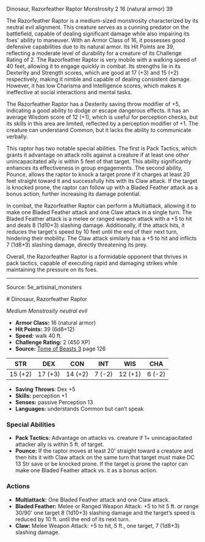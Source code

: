 <MonsterName/>Dinosaur, Razorfeather Raptor</MonsterName>
<CreatureType/>Monstrosity</CreatureType>
<CR/>2</CR>
<AC/>16 (natural armor)</AC>
<HP/>39</HP>
<summary>The Razorfeather Raptor is a medium-sized monstrosity characterized by its neutral evil alignment. This creature serves as a cunning predator on the battlefield, capable of dealing significant damage while also impairing its foes' ability to maneuver. With an Armor Class of 16, it possesses good defensive capabilities due to its natural armor. Its Hit Points are 39, reflecting a moderate level of durability for a creature of its Challenge Rating of 2. The Razorfeather Raptor is very mobile with a walking speed of 40 feet, allowing it to engage quickly in combat. Its strengths lie in its Dexterity and Strength scores, which are good at 17 (+3) and 15 (+2) respectively, making it nimble and capable of dealing consistent damage. However, it has low Charisma and Intelligence scores, which makes it ineffective at social interactions and mental tasks.</summary>

<detail>

The Razorfeather Raptor has a Dexterity saving throw modifier of +5, indicating a good ability to dodge or escape dangerous effects. It has an average Wisdom score of 12 (+1), which is useful for perception checks, but its skills in this area are limited, reflected by a perception modifier of +1. The creature can understand Common, but it lacks the ability to communicate verbally.

This raptor has two notable special abilities. The first is Pack Tactics, which grants it advantage on attack rolls against a creature if at least one other unincapacitated ally is within 5 feet of that target. This ability significantly enhances its effectiveness in group engagements. The second ability, Pounce, allows the raptor to knock a target prone if it charges at least 20 feet straight toward it and successfully hits with its Claw attack. If the target is knocked prone, the raptor can follow up with a Bladed Feather attack as a bonus action, further increasing its damage potential.

In combat, the Razorfeather Raptor can perform a Multiattack, allowing it to make one Bladed Feather attack and one Claw attack in a single turn. The Bladed Feather attack is a melee or ranged weapon attack with a +5 to hit and deals 8 (1d10+3) slashing damage. Additionally, if the attack hits, it reduces the target's speed by 10 feet until the end of their next turn, hindering their mobility. The Claw attack similarly has a +5 to hit and inflicts 7 (1d8+3) slashing damage, directly threatening its prey.

Overall, the Razorfeather Raptor is a formidable opponent that thrives in pack tactics, capable of executing rapid and damaging strikes while maintaining the pressure on its foes.</detail>



---

Source: 5e_artisinal_monsters

<statblock>
# Dinosaur, Razorfeather Raptor

*Medium* *Monstrosity* *neutral evil*

- **Armor Class:** 16 (natural armor)
- **Hit Points:** 39 (6d8+12)
- **Speed:** walk 40 ft.
- **Challenge Rating:** 2 (450 XP)
- **Source:** [Tome of Beasts 3](https://koboldpress.com/kpstore/product/tome-of-beasts-3-for-5th-edition/) page 126

| STR | DEX | CON | INT | WIS | CHA |
| --- | --- | --- | --- | --- | --- |
| 15 (+2) | 17 (+3) | 14 (+2) | 7 (-2) | 12 (+1) | 6 (-2) |

- **Saving Throws**: Dex +5
- **Skills:** perception +1
- **Senses:** passive Perception 13
- **Languages:** understands Common but can’t speak

### Special Abilities

- **Pack Tactics:** Advantage on attacks vs. creature if 1+ unincapacitated attacker ally is within 5 ft. of target.
- **Pounce:** If the raptor moves at least 20' straight toward a creature and then hits it with Claw attack on the same turn that target must make DC 13 Str save or be knocked prone. If the target is prone the raptor can make one Bladed Feather attack vs. it as a bonus action.

### Actions

- **Multiattack:** One Bladed Feather attack and one Claw attack.
- **Bladed Feather:** Melee or Ranged Weapon Attack: +5 to hit 5 ft. or range 30/90' one target 8 (1d10+3) slashing damage and the target’s speed is reduced by 10 ft. until the end of its next turn.
- **Claw:** Melee Weapon Attack: +5 to hit, 5 ft., one target, 7 (1d8+3) slashing damage.


</statblock>


